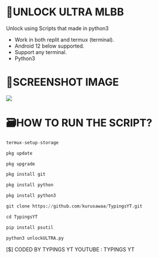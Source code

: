 # 🎫UNLOCK ULTRA MLBB
Unlock using Scripts that made in python3

- Work in both replit and termux (terminal).
- Android 12 below supported.
- Support any terminal.
- Python3

# 📎SCREENSHOT IMAGE
<image src="Screenshot_2023-12-27-19-49-26-38.jpg">

# 🗃HOW TO RUN THE SCRIPT?
```python
termux-setup-storage

pkg update

pkg upgrade

pkg install git

pkg install python

pkg install python3

git clone https://github.com/kurusawaa/TypingsYT.git

cd TypingsYT

pip install psutil

python3 unlockULTRA.py
```


[$] CODED BY TYPINGS YT
YOUTUBE : TYPINGS YT

